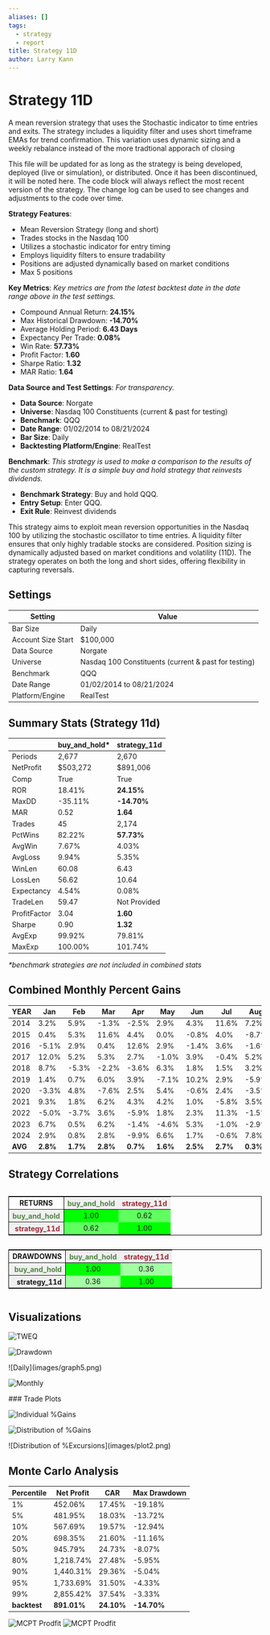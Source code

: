```yaml
---
aliases: []
tags:
  - strategy
  - report
title: Strategy 11D
author: Larry Kann
---
```


# Strategy 11D

A mean reversion strategy that uses the Stochastic indicator to time entries and exits. The strategy includes a liquidity filter and uses short timeframe EMAs for trend confirmation. This variation uses dynamic sizing and a weekly rebalance instead of the more tradtional apporach of closing

This file will be updated for as long as the strategy is being developed, deployed (live or simulation), or distributed. Once it has been discontinued, it will be noted here. The code block will always reflect the most recent version of the strategy. The change log can be used to see changes and adjustments to the code over time.

**Strategy Features**:

- Mean Reversion Strategy (long and short)
- Trades stocks in the Nasdaq 100
- Utilizes a stochastic indicator for entry timing
- Employs liquidity filters to ensure tradability
- Positions are adjusted dynamically based on market conditions
- Max 5 positions

**Key Metrics**: _Key metrics are from the latest backtest date in the date range above in the test settings._

- Compound Annual Return: **24.15%**
- Max Historical Drawdown: **-14.70%**
- Average Holding Period: **6.43 Days**
- Expectancy Per Trade: **0.08%**
- Win Rate: **57.73%**
- Profit Factor: **1.60**
- Sharpe Ratio: **1.32**
- MAR Ratio: **1.64**

**Data Source and Test Settings**: _For transparency._

- **Data Source**: Norgate
- **Universe**: Nasdaq 100 Constituents (current & past for testing)
- **Benchmark**: QQQ
- **Date Range**: 01/02/2014 to 08/21/2024
- **Bar Size**: Daily
- **Backtesting Platform/Engine**: RealTest

**Benchmark**: _This strategy is used to make a comparison to the results of the custom strategy. It is a simple buy and hold strategy that reinvests dividends._

- **Benchmark Strategy**: Buy and hold QQQ.
- **Entry Setup**: Enter QQQ.
- **Exit Rule**: Reinvest dividends

This strategy aims to exploit mean reversion opportunities in the Nasdaq 100 by utilizing the stochastic oscillator to time entries. A liquidity filter ensures that only highly tradable stocks are considered. Position sizing is dynamically adjusted based on market conditions and volatility (11D). The strategy operates on both the long and short sides, offering flexibility in capturing reversals.

## Settings

| Setting            | Value                                                |
| ------------------ | ---------------------------------------------------- |
| Bar Size           | Daily                                                |
| Account Size Start | $100,000                                             |
| Data Source        | Norgate                                              |
| Universe           | Nasdaq 100 Constituents (current & past for testing) |
| Benchmark          | QQQ                                                  |
| Date Range         | 01/02/2014 to 08/21/2024                             |
| Platform/Engine    | RealTest                                             |

## Summary Stats (Strategy 11d)

|              | buy_and_hold* | strategy_11d |
| ------------ | ------------- | ------------ |
| Periods      | 2,677         | 2,670        |
| NetProfit    | $503,272      | $891,006     |
| Comp         | True          | True         |
| ROR          | 18.41%        | **24.15%**   |
| MaxDD        | -35.11%       | **-14.70%**  |
| MAR          | 0.52          | **1.64**     |
| Trades       | 45            | 2,174        |
| PctWins      | 82.22%        | **57.73%**   |
| AvgWin       | 7.67%         | 4.03%        |
| AvgLoss      | 9.94%         | 5.35%        |
| WinLen       | 60.08         | 6.43         |
| LossLen      | 56.62         | 10.64        |
| Expectancy   | 4.54%         | 0.08%        |
| TradeLen     | 59.47         | Not Provided |
| ProfitFactor | 3.04          | **1.60**     |
| Sharpe       | 0.90          | **1.32**     |
| AvgExp       | 99.92%        | 79.81%       |
| MaxExp       | 100.00%       | 101.74%      |

_*benchmark strategies are not included in combined stats_

## Combined Monthly Percent Gains

| YEAR  | Jan   | Feb   | Mar   | Apr   | May   | Jun   | Jul   | Aug   | Sep   | Oct   | Nov   | Dec   | **TOTAL** | MaxDD   |
| ----- | ----- | ----- | ----- | ----- | ----- | ----- | ----- | ----- | ----- | ----- | ----- | ----- | -------- | ------- |
| 2014  | 3.2%  | 5.9%  | -1.3% | -2.5% | 2.9%  | 4.3%  | 11.6% | 7.2%  | -4.7% | -2.7% | 1.0%  | -1.4% | **24.6%**  | -14.7%  |
| 2015  | 0.4%  | 5.3%  | 11.6% | 4.4%  | 0.0%  | -0.8% | 4.0%  | -8.7% | -2.0% | 10.4% | 4.0%  | -2.7% | **27.0%**  | -12.8%  |
| 2016  | -5.1% | 2.9%  | 0.4%  | 12.6% | 2.9%  | -1.4% | 3.6%  | -1.6% | 0.2%  | -3.3% | 2.9%  | 2.1% | **16.4%**  | -10.0%  |
| 2017  | 12.0% | 5.2%  | 5.3%  | 2.7%  | -1.0% | 3.9%  | -0.4% | 5.2%  | 1.1%  | 1.8%  | 0.7%  | 2.0% | **45.1%**  | -5.2%   |
| 2018  | 8.7%  | -5.3% | -2.2% | -3.6% | 6.3%  | 1.8%  | 1.5%  | 3.2%  | 2.5%  | -7.1% | 0.9%  | -4.3%| **1.1%**   | -13.7%  |
| 2019  | 1.4%  | 0.7%  | 6.0%  | 3.9%  | -7.1% | 10.2% | 2.9%  | -5.9% | 7.8%  | 9.8%  | 1.1%  | 5.1% | **40.0%**  | -10.1%  |
| 2020  | -3.3% | 4.8%  | -7.6% | 2.5%  | 5.4%  | -0.6% | 2.4%  | -3.5% | 2.6%  | 0.2%  | 10.1% | 9.1% | **22.9%**  | -13.9%  |
| 2021  | 9.3%  | 1.8%  | 6.2%  | 4.3%  | 4.2%  | 1.0%  | -5.8% | 3.5%  | -2.6% | 3.9%  | -1.0% | 6.0% | **34.4%**  | -9.2%   |
| 2022  | -5.0% | -3.7% | 3.6%  | -5.9% | 1.8%  | 2.3%  | 11.3% | -1.5% | -5.8% | 6.3%  | 10.0% | -5.1%| **6.3%**   | -12.6%  |
| 2023  | 6.7%  | 0.5%  | 6.2%  | -1.4% | -4.6% | 5.3%  | -1.0% | -2.9% | 3.2%  | -1.7% | 14.6% | 6.0% | **33.7%**  | -8.1%   |
| 2024  | 2.9%  | 0.8%  | 2.8%  | -9.9% | 6.6%  | 1.7%  | -0.6% | 7.8%  | n/a   | n/a   | n/a   | n/a  | **11.5%**  | -11.4%  |
| **AVG**| **2.8%**| **1.7%**| **2.8%**| **0.7%**| **1.6%**| **2.5%**| **2.7%**| **0.3%**| **0.2%**| **1.8%**| **4.4%**| **1.7%**| **23.9%** | **-11.1%** |

## Strategy Correlations

<div style='overflow-x:auto'>
<table class='w3-table' style='border:1px solid black'>
<tr style='border-bottom:1px solid black'>
<td style = 'border-right:1px solid black;text-align:center'><b>RETURNS</b></td>
<th scope='col' bgcolor=#F0F0F0 style='text-align:center;color:#4E8542'>buy_and_hold</th>
<th scope='col' bgcolor=#F0F0F0 style='text-align:center;color:#9F2936'>strategy_11d</th>
</tr>
<tr>
<th scope='row' bgcolor=#F0F0F0 style='text-align:right;border-right:1px solid black;color:#4E8542'>buy_and_hold</th>
<td bgcolor=#00FF00 style='text-align:center'>1.00</td>
<td bgcolor=#60FF60 style='text-align:center'>0.62</td>
</tr>
<tr>
<th scope='row' bgcolor=#F0F0F0 style='text-align:right;border-right:1px solid black;color:#9F2936'>strategy_11d</th>
<td bgcolor=#60FF60 style='text-align:center'>0.62</td>
<td bgcolor=#00FF00 style='text-align:center'>1.00</td>
</tr>
</table>
</div>

<!-- Add a blank line here to separate blocks -->

<div style='overflow-x:auto'>
<table class='w3-table' style='border:1px solid black'>
<tr style='border-bottom:1px solid black'>
<td style = 'border-right:1px solid black;text-align:center'><b>DRAWDOWNS</b></td>
<th scope='col' bgcolor=#F0F0F0 style='text-align:center;color:#4E8542'>buy_and_hold</th>
<th scope='col' bgcolor=#F0F0F0 style='text-align:center;color:#9F2936'>strategy_11d</th>
</tr>
<tr>
<th scope='row' bgcolor=#F0F0F0 style='text-align:right;border-right:1px solid black;color:#4E8542'>buy_and_hold</th>
<td bgcolor=#00FF00 style='text-align:center'>1.00</td>
<td bgcolor=#A2FFA2 style='text-align:center'>0.36</td>
</tr>
<tr>
<th scope='row' bgcolor=#F0F0F0 style='text-align:right;border-right:1px solid black;color=#9F2936'>strategy_11d</th>
<td bgcolor=#A2FFA2 style='text-align:center'>0.36</td>
<td bgcolor=#00FF00 style='text-align:center'>1.00</td>
</tr>
</table>
</div>

<!-- End of HTML block -->

## Visualizations


![TWEQ](Reports/docs/Strategy11D/images/graph2.png)

![Drawdown](Reports/docs/Strategy11D/images/graph3.png)
<div style="page-break-after: always;"></div>
![Daily](images/graph5.png)

![Monthly](Reports/docs/Strategy11D/images/graph7.png)
<div style="page-break-after: always;"></div>
### Trade Plots


![Individual %Gains](Reports/docs/Strategy11D/images/plot0.png)


![Distribution of %Gains](Reports/docs/Strategy11D/images/plot1.png)
<div style="page-break-after: always;"></div>
![Distribution of %Excursions](images/plot2.png)

## Monte Carlo Analysis

| Percentile   | Net Profit  | CAR        | Max Drawdown |
| ------------ | ----------- | ---------- | ------------ |
| 1%           | 452.06%     | 17.45%     | -19.18%      |
| 5%           | 481.95%     | 18.03%     | -13.72%      |
| 10%          | 567.69%     | 19.57%     | -12.94%      |
| 20%          | 698.35%     | 21.60%     | -11.16%      |
| 50%          | 945.79%     | 24.73%     | -8.07%       |
| 80%          | 1,218.74%   | 27.48%     | -5.95%       |
| 90%          | 1,440.31%   | 29.36%     | -5.04%       |
| 95%          | 1,733.69%   | 31.50%     | -4.33%       |
| 99%          | 2,855.42%   | 37.54%     | -3.33%       |
| **backtest** | **891.01%** | **24.10%** | **-14.70%**  |

![MCPT Prodfit](Reports/docs/Strategy11D/images/plot4.png)
![MCPT Prodfit](Reports/docs/Strategy11D/images/plot5.png)



